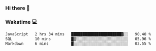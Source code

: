 ### Hi there 👋

<!--
**kikyou14/kikyou14** is a ✨ _special_ ✨ repository because its `README.md` (this file) appears on your GitHub profile.

Here are some ideas to get you started:

- 🔭 I’m currently working on ...
- 🌱 I’m currently learning ...
- 👯 I’m looking to collaborate on ...
- 🤔 I’m looking for help with ...
- 💬 Ask me about ...
- 📫 How to reach me: ...
- 😄 Pronouns: ...
- ⚡ Fun fact: ...
-->

### Wakatime 💻

<!--START_SECTION:waka-->

```txt
JavaScript   2 hrs 34 mins   ██████████████████████▓░░   90.48 %
SQL          10 mins         █▒░░░░░░░░░░░░░░░░░░░░░░░   05.96 %
Markdown     6 mins          █░░░░░░░░░░░░░░░░░░░░░░░░   03.55 %
```

<!--END_SECTION:waka-->